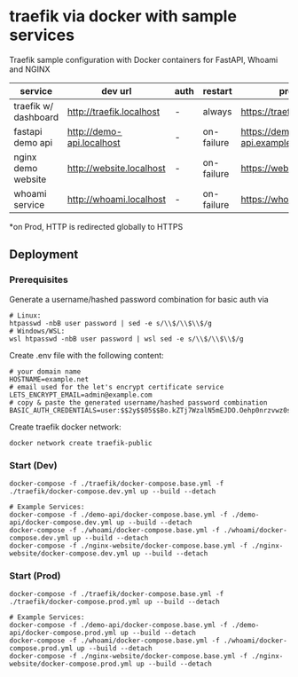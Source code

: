 # traefik via docker with sample services
Traefik sample configuration with Docker containers for FastAPI, Whoami and NGINX 

| service              | dev url                   | auth | restart    | prod url*                    | auth  | restart |
|----------------------|---------------------------|------|------------|------------------------------|-------|---------|
| traefik w/ dashboard | http://traefik.localhost  | -    | always     | https://traefik.example.net  | basic | always  |
| fastapi demo api     | http://demo-api.localhost | -    | on-failure | https://demo-api.example.net | basic | always  |
| nginx demo website   | http://website.localhost  | -    | on-failure | https://website.example.net  | basic | always  |
| whoami service       | http://whoami.localhost   | -    | on-failure | https://whoami.example.net   | basic | always  |

*on Prod, HTTP is redirected globally to HTTPS

## Deployment

### Prerequisites
Generate a username/hashed password combination for basic auth via
    
    # Linux:
    htpasswd -nbB user password | sed -e s/\\$/\\$\\$/g
    # Windows/WSL:
    wsl htpasswd -nbB user password | wsl sed -e s/\\$/\\$\\$/g

Create .env file with the following content:

    # your domain name
    HOSTNAME=example.net
    # email used for the let's encrypt certificate service
    LETS_ENCRYPT_EMAIL=admin@example.com
    # copy & paste the generated username/hashed password combination
    BASIC_AUTH_CREDENTIALS=user:$$2y$$05$$Bo.kZTj7WzalN5mEJDO.Oehp0nrzvwz0sa8uMymxuJlJKQ.P524li

Create traefik docker network:

    docker network create traefik-public   

### Start (Dev)

    docker-compose -f ./traefik/docker-compose.base.yml -f ./traefik/docker-compose.dev.yml up --build --detach
    
    # Example Services:
    docker-compose -f ./demo-api/docker-compose.base.yml -f ./demo-api/docker-compose.dev.yml up --build --detach
    docker-compose -f ./whoami/docker-compose.base.yml -f ./whoami/docker-compose.dev.yml up --build --detach
    docker-compose -f ./nginx-website/docker-compose.base.yml -f ./nginx-website/docker-compose.dev.yml up --build --detach

### Start (Prod)

    docker-compose -f ./traefik/docker-compose.base.yml -f ./traefik/docker-compose.prod.yml up --build --detach

    # Example Services:
    docker-compose -f ./demo-api/docker-compose.base.yml -f ./demo-api/docker-compose.prod.yml up --build --detach
    docker-compose -f ./whoami/docker-compose.base.yml -f ./whoami/docker-compose.prod.yml up --build --detach
    docker-compose -f ./nginx-website/docker-compose.base.yml -f ./nginx-website/docker-compose.prod.yml up --build --detach
